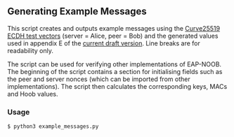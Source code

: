 ## Generating Example Messages

This script creates and outputs example messages using the [Curve25519 ECDH test vectors](https://tools.ietf.org/html/rfc7748#section-6.1) (server = Alice, peer = Bob) and the generated values used in appendix E of the [current draft version](https://tools.ietf.org/html/draft-aura-eap-noob-02#appendix-E). Line breaks are for readability only.

The script can be used for verifying other implementations of EAP-NOOB. The beginning of the script contains a section for initialising fields such as the peer and server nonces (which can be imported from other implementations). The script then calculates the corresponding keys, MACs and Hoob values.

### Usage

```
$ python3 example_messages.py
```
